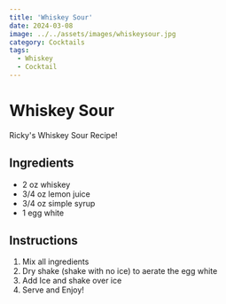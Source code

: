 ```yaml
---
title: 'Whiskey Sour'
date: 2024-03-08
image: ../../assets/images/whiskeysour.jpg
category: Cocktails
tags:
  - Whiskey
  - Cocktail
---
```


# Whiskey Sour

Ricky's Whiskey Sour Recipe!

## Ingredients

- 2 oz whiskey
- 3/4 oz lemon juice
- 3/4 oz simple syrup
- 1 egg white


## Instructions

1. Mix all ingredients
2. Dry shake (shake with no ice) to aerate the egg white
3. Add Ice and shake over ice
3. Serve and Enjoy!
